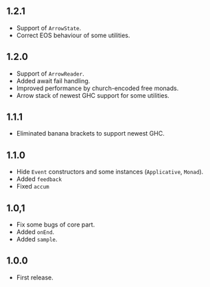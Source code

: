 1.2.1
------------
* Support of `ArrowState`.
* Correct EOS behaviour of some utilities.

1.2.0
------------
* Support of `ArrowReader`.
* Added await fail handling.
* Improved performance by church-encoded free monads.
* Arrow stack of newest GHC support for some utilities.

1.1.1
------------
* Eliminated banana brackets to support newest GHC.

1.1.0
------------
* Hide `Event` constructors and some instances (`Applicative`, `Monad`).
* Added `feedback`
* Fixed `accum`

1.0,1
------------
* Fix some bugs of core part.
* Added `onEnd`.
* Added `sample`.

1.0.0
-------------
* First release.
